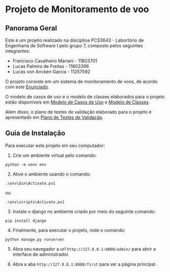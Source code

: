 # Projeto de Monitoramento de voo

## Panorama Geral

Este é um projeto realizado na disciplina PCS3643 - Labortório de Engenharia de Software I pelo grupo 7, composto pelos seguintes integrantes:

* Francisco Cavalheiro Mariani - 11803701
* Lucas Palmiro de Freitas - 11803396
* Lucas von Ancken Garcia - 11257592

O projeto consiste em um sistema de monitoramento de voos, de acordo com este [Enunciado](./docs/enunciado.pdf).

O modelo de casos de uso e o modelo de classes elaborados para o projeto estão disponíveis em [Modelo de Casos de Uso](./docs/modelo_de_casos_de_uso.md) e [Modelo de Classes](./docs/modelo_de_classes.md).

Além disso, o plano de testes de validação elaborado para o projeto é apresentado em [Plano de Testes de Validação](./docs/plano_de_testes.md).

## Guia de Instalação

Para executar este projeto em seu computador:

1. Crie um ambiente virtual pelo comando: 
```
python -m venv env
```

2. Ative o ambiente usando o comando: 
```
.\env\bin\Activate.ps1
```
ou
```
.\env\scripts\Activate.ps1
```

3. Instale o django no ambiente criado por meio do seguinte comando:
```
pip install django
```

4. Finalmente, para executar o projeto, rode o comando:
```
python manage.py runserver
```

5. Abra seu navegador a url `http://127.0.0.1:8000/admin/` para abrir a interface de administrador.

6. Abra a aba `http://127.0.0.1:8000/first` para ver a página principal.